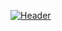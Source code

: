 [![Header](https://raw.githubusercontent.com/jospinbahizi/<OWNER>/<OWNER>/readme_header.png "Header")](https://some-url.dev/)
